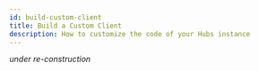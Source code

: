 ```yaml
---
id: build-custom-client
title: Build a Custom Client
description: How to customize the code of your Hubs instance
---
```


*under re-construction*

[//]: # (If you are running a server using Community Edition, you can deploy your custom client to your server. See [Community Edition Custom Clients]&#40;./hubs-cloud-custom-clients.md&#41; to see how.)
